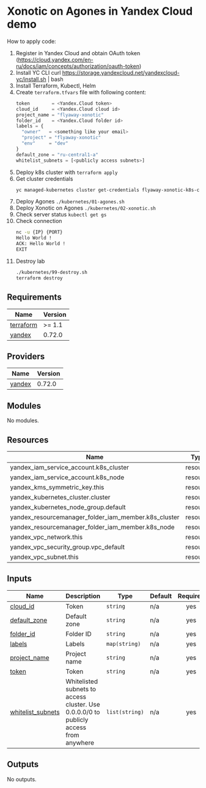 # Xonotic on Agones in Yandex Cloud demo

How to apply code:
1. Register in Yandex Cloud and obtain OAuth token (https://cloud.yandex.com/en-ru/docs/iam/concepts/authorization/oauth-token)
1. Install YC CLI curl https://storage.yandexcloud.net/yandexcloud-yc/install.sh | bash
1. Install Terraform, Kubectl, Helm
1. Create `terraform.tfvars` file with following content:
    ```terraform
    token        = <Yandex.Cloud token>
    cloud_id     = <Yandex.Cloud cloud id>
    project_name = "flyaway-xonotic"
    folder_id    = <Yandex.Cloud folder id>
    labels = {
      "owner"   = <something like your email>
      "project" = "flyaway-xonotic"
      "env"     = "dev"
    }
    default_zone = "ru-central1-a"
    whitelist_subnets = [<publicly access subnets>]
    ```
1. Deploy k8s cluster with `terraform apply`
1. Get cluster credentials
    ```sh
    yc managed-kubernetes cluster get-credentials flyaway-xonotic-k8s-cluster --external
    ```
1. Deploy Agones `./kubernetes/01-agones.sh`
1. Deploy Xonotic on Agones `./kubernetes/02-xonotic.sh`
1. Check server status `kubectl get gs`
1. Check connection
    ```sh
    nc -u {IP} {PORT}
    Hello World !
    ACK: Hello World !
    EXIT
    ```
1. Destroy lab
    ```sh
    ./kubernetes/99-destroy.sh
    terraform destroy
    ```

<!-- BEGINNING OF PRE-COMMIT-TERRAFORM DOCS HOOK -->
## Requirements

| Name | Version |
|------|---------|
| <a name="requirement_terraform"></a> [terraform](#requirement\_terraform) | >= 1.1 |
| <a name="requirement_yandex"></a> [yandex](#requirement\_yandex) | 0.72.0 |

## Providers

| Name | Version |
|------|---------|
| <a name="provider_yandex"></a> [yandex](#provider\_yandex) | 0.72.0 |

## Modules

No modules.

## Resources

| Name | Type |
|------|------|
| yandex_iam_service_account.k8s_cluster | resource |
| yandex_iam_service_account.k8s_node | resource |
| yandex_kms_symmetric_key.this | resource |
| yandex_kubernetes_cluster.cluster | resource |
| yandex_kubernetes_node_group.default | resource |
| yandex_resourcemanager_folder_iam_member.k8s_cluster | resource |
| yandex_resourcemanager_folder_iam_member.k8s_node | resource |
| yandex_vpc_network.this | resource |
| yandex_vpc_security_group.vpc_default | resource |
| yandex_vpc_subnet.this | resource |

## Inputs

| Name | Description | Type | Default | Required |
|------|-------------|------|---------|:--------:|
| <a name="input_cloud_id"></a> [cloud\_id](#input\_cloud\_id) | Token | `string` | n/a | yes |
| <a name="input_default_zone"></a> [default\_zone](#input\_default\_zone) | Default zone | `string` | n/a | yes |
| <a name="input_folder_id"></a> [folder\_id](#input\_folder\_id) | Folder ID | `string` | n/a | yes |
| <a name="input_labels"></a> [labels](#input\_labels) | Labels | `map(string)` | n/a | yes |
| <a name="input_project_name"></a> [project\_name](#input\_project\_name) | Project name | `string` | n/a | yes |
| <a name="input_token"></a> [token](#input\_token) | Token | `string` | n/a | yes |
| <a name="input_whitelist_subnets"></a> [whitelist\_subnets](#input\_whitelist\_subnets) | Whitelisted subnets to access cluster. Use 0.0.0.0/0 to publicly access from anywhere | `list(string)` | n/a | yes |

## Outputs

No outputs.
<!-- END OF PRE-COMMIT-TERRAFORM DOCS HOOK -->